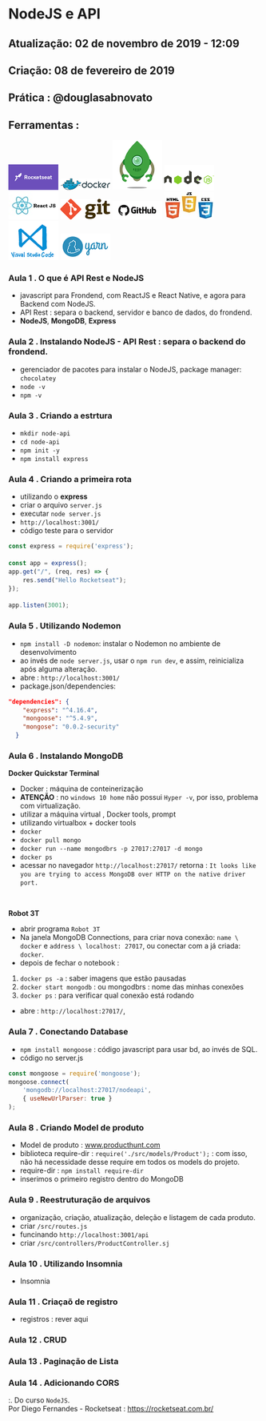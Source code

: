 # NodeJS e API

## Atualização: 02 de novembro de 2019 - 12:09
## Criação: 08 de fevereiro de 2019
## Prática : @douglasabnovato

## Ferramentas : 

![Rocketseat](/images/logo-rocketseat.png)
![Docker](/images/logo-docker.png)
![Robo 3T](/images/logo-robo3t.png)
![Nodejs](/images/logo-nodejs.png)
![ReactJS](/images/logo-reactjs.jpg)
![Git](/images/logo-git.png)
![Github](/images/logo-github.png)
![HTML/CSS/Javascript](/images/logo-html-css-js.jpeg)
![VSCode](/images/logo-VSCode.png)
![Yarn](/images/logo-yarn.png)

### Aula 1 . O que é API Rest e NodeJS
- javascript para Frondend, com ReactJS e React Native, e agora para Backend com NodeJS.
- API Rest : separa o backend, servidor e banco de dados, do frondend.
- **NodeJS**, **MongoDB**, **Express**

### Aula 2 . Instalando NodeJS - API Rest : separa o backend do frondend.
- gerenciador de pacotes para instalar o NodeJS, package manager: `chocolatey`
- `node -v`
- `npm -v`

### Aula 3 . Criando a estrtura
- `mkdir node-api`
- `cd node-api`
- `npm init -y`
- `npm install express`

### Aula 4 . Criando a primeira rota
- utilizando o **express**
- criar o arquivo `server.js`
- executar `node server.js`
- `http://localhost:3001/`
- código teste para o servidor
````javascript
const express = require('express');

const app = express();
app.get("/", (req, res) => {
    res.send("Hello Rocketseat");
});

app.listen(3001);
````

### Aula 5 . Utilizando Nodemon
- `npm install -D nodemon`: instalar o Nodemon no ambiente de desenvolvimento
- ao invés de `node server.js`, usar o `npm run dev`, e assim, reinicializa após alguma alteração.
- abre : `http://localhost:3001/`
- package.json/dependencies:
```json
"dependencies": {
    "express": "^4.16.4",
    "mongoose": "^5.4.9",
    "mongose": "0.0.2-security"
  }
```

### Aula 6 . Instalando MongoDB
**Docker Quickstar Terminal**
- Docker : máquina de conteinerização
- **ATENÇÃO** : no `windows 10 home` não possui `Hyper -v`, por isso, problema com virtualização.
- utilizar a máquina virtual , Docker tools, prompt
- utilizando virtualbox + docker tools
- `docker`
- `docker pull mongo`
- `docker run --name mongodbrs -p 27017:27017 -d mongo`
- `docker ps`
- acessar no navegador `http://localhost:27017/` retorna : `It looks like you are trying to access MongoDB over HTTP on the native driver port.`
<br>

**Robot 3T**
- abrir programa `Robot 3T`
- Na janela MongoDB Connections, para criar nova conexão: `name \ docker` e `address \ localhost: 27017`, ou conectar com a já criada: `docker`.
- depois de fechar o notebook :
1. `docker ps -a` : saber imagens que estão pausadas
2. `docker start mongodb` : ou mongodbrs : nome das minhas conexões
3. `docker ps` : para verificar qual conexão está rodando
- abre : `http://localhost:27017/`, 

### Aula 7 . Conectando Database
- `npm install mongoose` : código javascript para usar bd, ao invés de SQL.
- código no server.js
````javascript
const mongoose = require('mongoose');
mongoose.connect(
    'mongodb://localhost:27017/nodeapi',
    { useNewUrlParser: true }
);
````

### Aula 8 . Criando Model de produto
- Model de produto : www.producthunt.com
- biblioteca require-dir : `require('./src/models/Product');` : com isso, não há necessidade desse require em todos os models do projeto.
- require-dir : `npm install require-dir`
- inserimos o primeiro registro dentro do MongoDB

### Aula 9 . Reestruturação de arquivos
- organização, criação, atualização, deleção e listagem de cada produto.
- criar `/src/routes.js`
- funcinando `http://localhost:3001/api`
- criar `/src/controllers/ProductController.sj`

### Aula 10 . Utilizando Insomnia
- Insomnia 

### Aula 11 . Criaçaõ de registro
- registros : rever aqui

### Aula 12 . CRUD

### Aula 13 . Paginação de Lista

### Aula 14 . Adicionando CORS


:. Do curso `NodeJS`. <br/>
Por Diego Fernandes - Rocketseat : https://rocketseat.com.br/